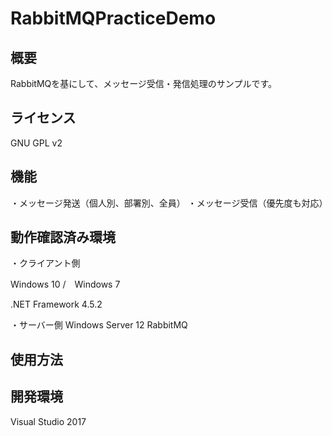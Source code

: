 # RabbitMQPracticeDemo
## 概要

RabbitMQを基にして、メッセージ受信・発信処理のサンプルです。

## ライセンス

GNU GPL v2

## 機能

・メッセージ発送（個人別、部署別、全員）
・メッセージ受信（優先度も対応）

## 動作確認済み環境

・クライアント側

Windows 10 /　Windows 7

.NET Framework 4.5.2

・サーバー側
Windows Server 12
RabbitMQ

## 使用方法

## 開発環境

Visual Studio 2017
